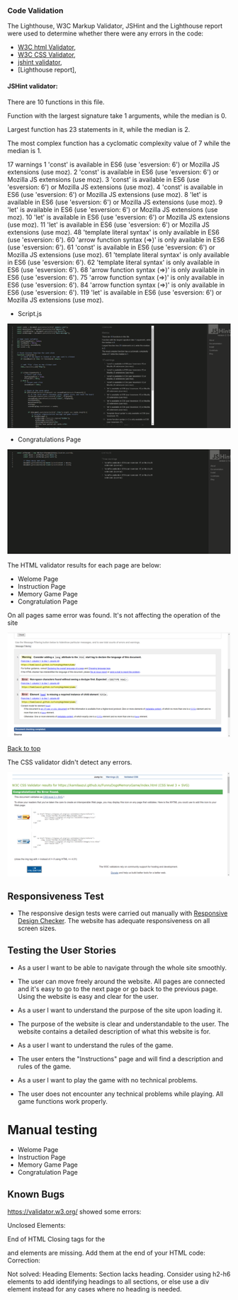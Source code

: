 ### Code Validation

The Lighthouse, W3C Markup Validator, JSHint and the Lighthouse report were used to determine whether there were any
errors in the code:

* [W3C html Validator](https://validator.w3.org/), 
* [W3C CSS Validator](https://jigsaw.w3.org/css-validator/),
* [jshint validator](https://jshint.com/),
* [Lighthouse report],

#### JSHint validator:

There are 10 functions in this file.

Function with the largest signature take 1 arguments, while the median is 0.

Largest function has 23 statements in it, while the median is 2.

The most complex function has a cyclomatic complexity value of 7 while the median is 1.

17 warnings
1	'const' is available in ES6 (use 'esversion: 6') or Mozilla JS extensions (use moz).
2	'const' is available in ES6 (use 'esversion: 6') or Mozilla JS extensions (use moz).
3	'const' is available in ES6 (use 'esversion: 6') or Mozilla JS extensions (use moz).
4	'const' is available in ES6 (use 'esversion: 6') or Mozilla JS extensions (use moz).
8	'let' is available in ES6 (use 'esversion: 6') or Mozilla JS extensions (use moz).
9	'let' is available in ES6 (use 'esversion: 6') or Mozilla JS extensions (use moz).
10	'let' is available in ES6 (use 'esversion: 6') or Mozilla JS extensions (use moz).
11	'let' is available in ES6 (use 'esversion: 6') or Mozilla JS extensions (use moz).
48	'template literal syntax' is only available in ES6 (use 'esversion: 6').
60	'arrow function syntax (=>)' is only available in ES6 (use 'esversion: 6').
61	'const' is available in ES6 (use 'esversion: 6') or Mozilla JS extensions (use moz).
61	'template literal syntax' is only available in ES6 (use 'esversion: 6').
62	'template literal syntax' is only available in ES6 (use 'esversion: 6').
68	'arrow function syntax (=>)' is only available in ES6 (use 'esversion: 6').
75	'arrow function syntax (=>)' is only available in ES6 (use 'esversion: 6').
84	'arrow function syntax (=>)' is only available in ES6 (use 'esversion: 6').
119	'let' is available in ES6 (use 'esversion: 6') or Mozilla JS extensions (use moz).

* Script.js

![jshint](images/Testing/jshint.png)

* Congratulations Page

![jshintCongratulations](images/Testing/jshintCongratulations.png)

The HTML validator results for each page are below:

* Welome Page
* Instruction Page
* Memory Game Page
* Congratulation Page


On all pages same error was found. It's not affecting the operation of the site

![Alt text](images/Validation%20html.png)


[Back to top](<#contents>)

The CSS validator didn't detect any errors.

![Alt text](images/validation%20css.png)

## Responsiveness Test

* The responsive design tests were carried out manually with [Responsive Design Checker](https://www.responsivedesignchecker.com/).
The website has adequate responsiveness on all screen sizes.

## Testing the User Stories

- As a user I want to be able to navigate through the whole site smoothly.
* The user can move freely around the website.
All pages are connected and it's easy to go to the next page or go back to the previous page. Using the website is easy and clear for the user.
- As a user I want to understand the purpose of the site upon loading it.
* The purpose of the website is clear and understandable to the user.
The website contains a detailed description of what this website is for.
- As a user I want to understand the rules of the game.
* The user enters the "Instructions" page and will find a description and rules of the game.
- As a user I want to play the game with no technical problems.
* The user does not encounter any technical problems while playing.
All game functions work properly.

# Manual testing

* Welome Page
* Instruction Page
* Memory Game Page
* Congratulation Page

## Known Bugs

https://validator.w3.org/ showed some errors:

Unclosed Elements:
<section class="memory-game">
    <!-- content here -->
</section>

End of HTML
Closing tags for the <section> and <body> elements are missing. Add them at the end of your HTML code:
Correction:
</section>
</body>
</html>

Not solved:
Heading Elements:
Section lacks heading. Consider using h2-h6 elements to add identifying headings to all sections, or else use a div element instead for any cases where no heading is needed.
<section id="buttonsBottom">

